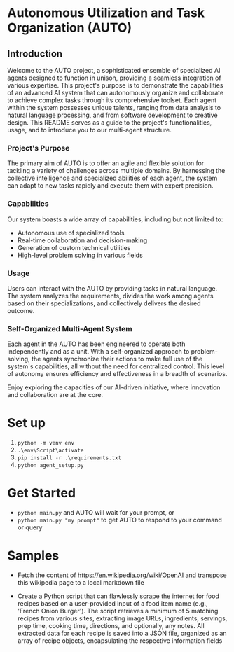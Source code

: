 # Autonomous Utilization and Task Organization (AUTO)

## Introduction

Welcome to the AUTO project, a sophisticated ensemble of specialized AI agents designed to function in unison, providing a seamless integration of various expertise. This project's purpose is to demonstrate the capabilities of an advanced AI system that can autonomously organize and collaborate to achieve complex tasks through its comprehensive toolset. Each agent within the system possesses unique talents, ranging from data analysis to natural language processing, and from software development to creative design. This README serves as a guide to the project's functionalities, usage, and to introduce you to our multi-agent structure.

### Project's Purpose
The primary aim of AUTO is to offer an agile and flexible solution for tackling a variety of challenges across multiple domains. By harnessing the collective intelligence and specialized abilities of each agent, the system can adapt to new tasks rapidly and execute them with expert precision.

### Capabilities
Our system boasts a wide array of capabilities, including but not limited to:
- Autonomous use of specialized tools
- Real-time collaboration and decision-making
- Generation of custom technical utilities
- High-level problem solving in various fields

### Usage
Users can interact with the AUTO by providing tasks in natural language. The system analyzes the requirements, divides the work among agents based on their specializations, and collectively delivers the desired outcome.

### Self-Organized Multi-Agent System
Each agent in the AUTO has been engineered to operate both independently and as a unit. With a self-organized approach to problem-solving, the agents synchronize their actions to make full use of the system's capabilities, all without the need for centralized control. This level of autonomy ensures efficiency and effectiveness in a breadth of scenarios.

Enjoy exploring the capacities of our AI-driven initiative, where innovation and collaboration are at the core.

# Set up

1. `python -m venv env`
2. `.\env\Script\activate`
3. `pip install -r .\requirements.txt`
4. `python agent_setup.py`

# Get Started 

- `python main.py` and AUTO will wait for your prompt, or
- `python main.py "my prompt"` to get AUTO to respond to your command or query

# Samples

- Fetch the content of https://en.wikipedia.org/wiki/OpenAI and transpose this wikipedia page to a local markdown file

- Create a Python script that can flawlessly scrape the internet for food recipes based on a user-provided input of a food item name (e.g., 'French Onion Burger'). The script retrieves a minimum of 5 matching recipes from various sites, extracting image URLs, ingredients, servings, prep time, cooking time, directions, and optionally, any notes. All extracted data for each recipe is saved into a JSON file, organized as an array of recipe objects, encapsulating the respective information fields